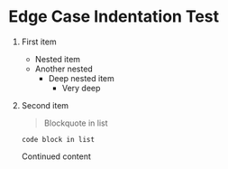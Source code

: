 # Edge Case Indentation Test

1. First item
   - Nested item
   - Another nested
      - Deep nested item
        - Very deep
     
2. Second item
   > Blockquote in list
   
   ```
   code block in list
   ```
   
   Continued content
